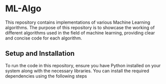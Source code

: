 # ML-Algo

This repository contains implementations of various Machine Learning algorithms. The purpose of this repository is to showcase the working of different algorithms used in the field of machine learning, providing clear and concise code for each algorithm.

## Setup and Installation

To run the code in this repository, ensure you have Python installed on your system along with the necessary libraries. You can install the required dependencies using the following steps
